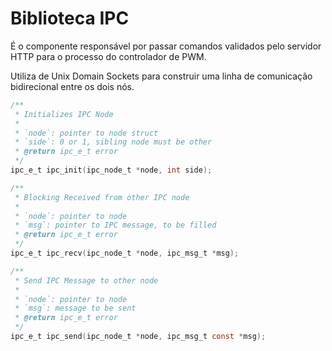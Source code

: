 # Biblioteca IPC

É o componente responsável por passar comandos validados
pelo servidor HTTP para o processo do controlador de PWM. 

Utiliza de Unix Domain Sockets para construir uma linha
de comunicação bidirecional entre os dois nós.

```c
/**
 * Initializes IPC Node
 *
 * `node`: pointer to node struct
 * `side`: 0 or 1, sibling node must be other
 * @return ipc_e_t error
 */
ipc_e_t ipc_init(ipc_node_t *node, int side);

/**
 * Blocking Received from other IPC node
 *
 * `node`: pointer to node
 * `msg`: pointer to IPC message, to be filled
 * @return ipc_e_t error
 */
ipc_e_t ipc_recv(ipc_node_t *node, ipc_msg_t *msg);

/**
 * Send IPC Message to other node
 *
 * `node`: pointer to node
 * `msg`: message to be sent
 * @return ipc_e_t error
 */
ipc_e_t ipc_send(ipc_node_t *node, ipc_msg_t const *msg);
```

